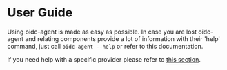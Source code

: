 # User Guide

Using oidc-agent is made as easy as possible. In case you are lost oidc-agent and relating components provide
a lot of information with their 'help' command, just call `oidc-agent --help` or
refer to this documentation.

If you need help with a specific provider please refer to [this
section](provider.md).
